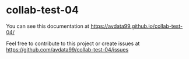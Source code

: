 # collab-test-04

You can see this documentation at https://avdata99.github.io/collab-test-04/  

Feel free to contribute to this project or create issues
at https://github.com/avdata99/collab-test-04/issues  
